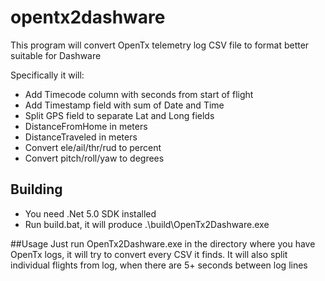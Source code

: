# opentx2dashware
This program will convert OpenTx telemetry log CSV file to format better suitable for Dashware

Specifically it will:
- Add Timecode column with seconds from start of flight
- Add Timestamp field with sum of Date and Time
- Split GPS field to separate Lat and Long fields
- DistanceFromHome in meters
- DistanceTraveled in meters
- Convert ele/ail/thr/rud to percent
- Convert pitch/roll/yaw to degrees

## Building
- You need .Net 5.0 SDK installed
- Run build.bat, it will produce .\build\OpenTx2Dashware.exe

##Usage
Just run OpenTx2Dashware.exe in the directory where you have OpenTx logs, it will try to convert every CSV it finds. It will also split individual flights from log, when there are 5+ seconds between log lines